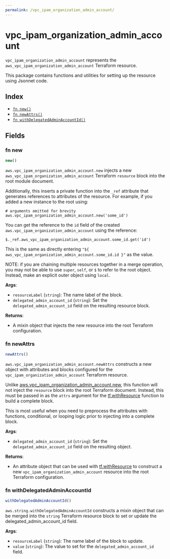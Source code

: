 ```yaml
---
permalink: /vpc_ipam_organization_admin_account/
---
```


# vpc_ipam_organization_admin_account

`vpc_ipam_organization_admin_account` represents the `aws_vpc_ipam_organization_admin_account` Terraform resource.



This package contains functions and utilities for setting up the resource using Jsonnet code.


## Index

* [`fn new()`](#fn-new)
* [`fn newAttrs()`](#fn-newattrs)
* [`fn withDelegatedAdminAccountId()`](#fn-withdelegatedadminaccountid)

## Fields

### fn new

```ts
new()
```


`aws.vpc_ipam_organization_admin_account.new` injects a new `aws_vpc_ipam_organization_admin_account` Terraform `resource`
block into the root module document.

Additionally, this inserts a private function into the `_ref` attribute that generates references to attributes of the
resource. For example, if you added a new instance to the root using:

    # arguments omitted for brevity
    aws.vpc_ipam_organization_admin_account.new('some_id')

You can get the reference to the `id` field of the created `aws.vpc_ipam_organization_admin_account` using the reference:

    $._ref.aws_vpc_ipam_organization_admin_account.some_id.get('id')

This is the same as directly entering `"${ aws_vpc_ipam_organization_admin_account.some_id.id }"` as the value.

NOTE: if you are chaining multiple resources together in a merge operation, you may not be able to use `super`, `self`,
or `$` to refer to the root object. Instead, make an explicit outer object using `local`.

**Args**:
  - `resourceLabel` (`string`): The name label of the block.
  - `delegated_admin_account_id` (`string`): Set the `delegated_admin_account_id` field on the resulting resource block.

**Returns**:
- A mixin object that injects the new resource into the root Terraform configuration.


### fn newAttrs

```ts
newAttrs()
```


`aws.vpc_ipam_organization_admin_account.newAttrs` constructs a new object with attributes and blocks configured for the `vpc_ipam_organization_admin_account`
Terraform resource.

Unlike [aws.vpc_ipam_organization_admin_account.new](#fn-new), this function will not inject the `resource`
block into the root Terraform document. Instead, this must be passed in as the `attrs` argument for the
[tf.withResource](https://github.com/tf-libsonnet/core/tree/main/docs#fn-withresource) function to build a complete block.

This is most useful when you need to preprocess the attributes with functions, conditional, or looping logic prior to
injecting into a complete block.

**Args**:
  - `delegated_admin_account_id` (`string`): Set the `delegated_admin_account_id` field on the resulting object.

**Returns**:
  - An attribute object that can be used with [tf.withResource](https://github.com/tf-libsonnet/core/tree/main/docs#fn-withresource) to construct a new `vpc_ipam_organization_admin_account` resource into the root Terraform configuration.


### fn withDelegatedAdminAccountId

```ts
withDelegatedAdminAccountId()
```

`aws.string.withDelegatedAdminAccountId` constructs a mixin object that can be merged into the `string`
Terraform resource block to set or update the delegated_admin_account_id field.



**Args**:
  - `resourceLabel` (`string`): The name label of the block to update.
  - `value` (`string`): The value to set for the `delegated_admin_account_id` field.

